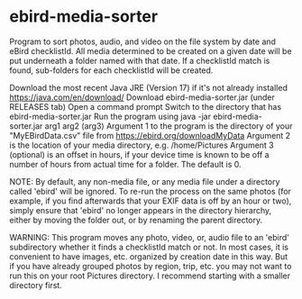 # ebird-media-sorter
Program to sort photos, audio, and video on the file system by date and eBird checklistId. All media determined to be created on a given date will be put underneath a folder named with that date. If a checklistId match is found, sub-folders for each checklistId will be created.

Download the most recent Java JRE (Version 17) if it's not already installed https://java.com/en/download/
Download ebird-media-sorter.jar (under RELEASES tab)
Open a command prompt
Switch to the directory that has ebird-media-sorter.jar
Run the program using java -jar ebird-media-sorter.jar arg1 arg2 (arg3)
  Argument 1 to the program is the directory of your "MyEBirdData.csv" file from https://ebird.org/downloadMyData
  Argument 2 is the location of your media directory, e.g. /home/Pictures
  Argument 3 (optional) is an offset in hours, if your device time is known to be off a number of hours from actual time for a folder. The default is 0.

NOTE: By default, any non-media file, or any media file under a directory called 'ebird' will be ignored. To re-run the process on the same photos (for example, if you find afterwards that your EXIF data is off by an hour or two), simply ensure that 'ebird' no longer appears in the directory hierarchy, either by moving the folder out, or by renaming the parent directory.

WARNING: This program moves any photo, video, or, audio file to an 'ebird' subdirectory whether it finds a checklistId match or not. In most cases, it is convenient to have images, etc. organized by creation date in this way. But if you have already grouped photos by region, trip, etc. you may not want to run this on your root Pictures directory. I recommend starting with a smaller directory first. 
